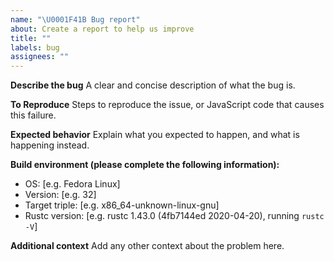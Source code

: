 ```yaml
---
name: "\U0001F41B Bug report"
about: Create a report to help us improve
title: ""
labels: bug
assignees: ""
---
```


<!--
Thank you for reporting a bug in Boa! This will make us improve the engine. But first, fill the following template so that we better understand what's happening. Feel free to add or remove sections as you feel appropriate.
-->

**Describe the bug**
A clear and concise description of what the bug is.

<!-- E.g.:
The variable statement is not working as expected, it always adds 10 when assigning a number to a variable"
-->

**To Reproduce**
Steps to reproduce the issue, or JavaScript code that causes this failure.

<!-- E.g.:
This JavaScript code reproduces the issue:
```javascript
var a = 10;
a;
```
-->

**Expected behavior**
Explain what you expected to happen, and what is happening instead.

<!-- E.g.:
Running this code, `a` should be set to `10` and printed, but `a` is instead set to `20`. The expected behaviour can be found in the [ECMAScript specification][spec].

[spec]: https://www.ecma-international.org/ecma-262/10.0/index.html#sec-variable-statement-runtime-semantics-evaluation
-->

**Build environment (please complete the following information):**

- OS: [e.g. Fedora Linux]
- Version: [e.g. 32]
- Target triple: [e.g. x86_64-unknown-linux-gnu]
- Rustc version: [e.g. rustc 1.43.0 (4fb7144ed 2020-04-20), running `rustc -V`]

**Additional context**
Add any other context about the problem here.

<!-- E.g.:
You can find more information in [MDN](https://developer.mozilla.org/en-US/docs/Web/JavaScript/Reference/Statements/var).
-->
